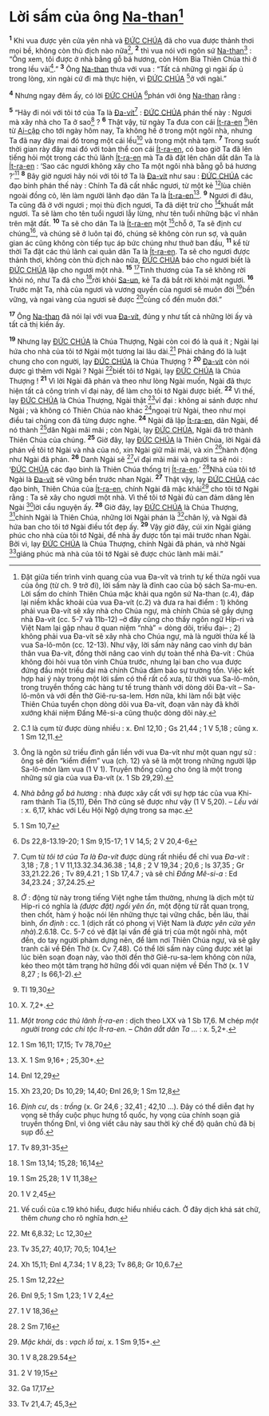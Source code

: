 # Lời sấm của ông [Na-than]()[^1-6f35ab71-b336-48a8-9c4c-e18490c417ce]
<sup><b>1</b></sup> Khi vua được yên cửa yên nhà và [ĐỨC CHÚA]() đã cho vua được thảnh thơi mọi bề, không còn thù địch nào nữa[^2-6f35ab71-b336-48a8-9c4c-e18490c417ce], <sup><b>2</b></sup> thì vua nói với ngôn sứ [Na-than]()[^3-6f35ab71-b336-48a8-9c4c-e18490c417ce] : “Ông xem, tôi được ở nhà bằng gỗ bá hương, còn Hòm Bia Thiên Chúa thì ở trong lều vải[^4-6f35ab71-b336-48a8-9c4c-e18490c417ce].” <sup><b>3</b></sup> Ông [Na-than]() thưa với vua : “Tất cả những gì ngài ấp ủ trong lòng, xin ngài cứ đi mà thực hiện, vì [ĐỨC CHÚA]() [^1@-6f35ab71-b336-48a8-9c4c-e18490c417ce]ở với ngài.”

<sup><b>4</b></sup> Nhưng ngay đêm ấy, có lời [ĐỨC CHÚA]() [^2@-6f35ab71-b336-48a8-9c4c-e18490c417ce]phán với ông [Na-than]() rằng :

<sup><b>5</b></sup> “Hãy đi nói với tôi tớ của Ta là [Đa-vít]()[^5-6f35ab71-b336-48a8-9c4c-e18490c417ce] : [ĐỨC CHÚA]() phán thế này : Ngươi mà xây nhà cho Ta ở sao[^6-6f35ab71-b336-48a8-9c4c-e18490c417ce] ? <sup><b>6</b></sup> Thật vậy, từ ngày Ta đưa con cái [Ít-ra-en]() [^3@-6f35ab71-b336-48a8-9c4c-e18490c417ce]lên từ [Ai-cập]() cho tới ngày hôm nay, Ta không hề ở trong một ngôi nhà, nhưng Ta đã nay đây mai đó trong một cái lều[^7-6f35ab71-b336-48a8-9c4c-e18490c417ce] và trong một nhà tạm. <sup><b>7</b></sup> Trong suốt thời gian rày đây mai đó với toàn thể con cái [Ít-ra-en](), có bao giờ Ta đã lên tiếng hỏi một trong các thủ lãnh [Ít-ra-en]() mà Ta đã đặt lên chăn dắt dân Ta là [Ít-ra-en]() : ‘Sao các ngươi không xây cho Ta một ngôi nhà bằng gỗ bá hương ?’[^8-6f35ab71-b336-48a8-9c4c-e18490c417ce] <sup><b>8</b></sup> Bây giờ ngươi hãy nói với tôi tớ Ta là [Đa-vít]() như sau : [ĐỨC CHÚA]() các đạo binh phán thế này : Chính Ta đã cất nhắc ngươi, từ một kẻ [^4@-6f35ab71-b336-48a8-9c4c-e18490c417ce]lùa chiên ngoài đồng cỏ, lên làm người lãnh đạo dân Ta là [Ít-ra-en]()[^9-6f35ab71-b336-48a8-9c4c-e18490c417ce]. <sup><b>9</b></sup> Ngươi đi đâu, Ta cũng đã ở với ngươi ; mọi thù địch ngươi, Ta đã diệt trừ cho [^5@-6f35ab71-b336-48a8-9c4c-e18490c417ce]khuất mắt ngươi. Ta sẽ làm cho tên tuổi ngươi lẫy lừng, như tên tuổi những bậc vĩ nhân trên mặt đất. <sup><b>10</b></sup> Ta sẽ cho dân Ta là [Ít-ra-en]() một [^6@-6f35ab71-b336-48a8-9c4c-e18490c417ce]chỗ ở, Ta sẽ định cư chúng[^10-6f35ab71-b336-48a8-9c4c-e18490c417ce], và chúng sẽ ở luôn tại đó, chúng sẽ không còn run sợ, và quân gian ác cũng không còn tiếp tục áp bức chúng như thuở ban đầu, <sup><b>11</b></sup> kể từ thời Ta đặt các thủ lãnh cai quản dân Ta là [Ít-ra-en](). Ta sẽ cho ngươi được thảnh thơi, không còn thù địch nào nữa, [ĐỨC CHÚA]() báo cho ngươi biết là [ĐỨC CHÚA]() lập cho ngươi một nhà. <sup><b>15</b></sup> [^11@-6f35ab71-b336-48a8-9c4c-e18490c417ce]Tình thương của Ta sẽ không rời khỏi nó, như Ta đã cho [^12@-6f35ab71-b336-48a8-9c4c-e18490c417ce]rời khỏi [Sa-un](), kẻ Ta đã bắt rời khỏi mặt ngươi. <sup><b>16</b></sup> Trước mặt Ta, nhà của ngươi và vương quyền của ngươi sẽ muôn đời [^13@-6f35ab71-b336-48a8-9c4c-e18490c417ce]bền vững, và ngai vàng của ngươi sẽ được [^14@-6f35ab71-b336-48a8-9c4c-e18490c417ce]củng cố đến muôn đời.”

<sup><b>17</b></sup> Ông [Na-than]() đã nói lại với vua [Đa-vít](), đúng y như tất cả những lời ấy và tất cả thị kiến ấy.

<sup><b>19</b></sup> Nhưng lạy [ĐỨC CHÚA]() là Chúa Thượng, Ngài còn coi đó là quá ít ; Ngài lại hứa cho nhà của tôi tớ Ngài một tương lai lâu dài.[^15-6f35ab71-b336-48a8-9c4c-e18490c417ce] Phải chăng đó là luật chung cho con người, lạy [ĐỨC CHÚA]() là Chúa Thượng ? <sup><b>20</b></sup> [Đa-vít]() còn nói được gì thêm với Ngài ? Ngài [^17@-6f35ab71-b336-48a8-9c4c-e18490c417ce]biết tôi tớ Ngài, lạy [ĐỨC CHÚA]() là Chúa Thượng ! <sup><b>21</b></sup> Vì lời Ngài đã phán và theo như lòng Ngài muốn, Ngài đã thực hiện tất cả công trình vĩ đại này, để làm cho tôi tớ Ngài được biết. <sup><b>22</b></sup> Vì thế, lạy [ĐỨC CHÚA]() là Chúa Thượng, Ngài thật [^18@-6f35ab71-b336-48a8-9c4c-e18490c417ce]vĩ đại : không ai sánh được như Ngài ; và không có Thiên Chúa nào khác [^19@-6f35ab71-b336-48a8-9c4c-e18490c417ce]ngoại trừ Ngài, theo như mọi điều tai chúng con đã từng được nghe. <sup><b>24</b></sup> Ngài đã lập [Ít-ra-en](), dân Ngài, để nó thành [^20@-6f35ab71-b336-48a8-9c4c-e18490c417ce]dân Ngài mãi mãi ; còn Ngài, lạy [ĐỨC CHÚA](), Ngài đã trở thành Thiên Chúa của chúng. <sup><b>25</b></sup> Giờ đây, lạy [ĐỨC CHÚA]() là Thiên Chúa, lời Ngài đã phán về tôi tớ Ngài và nhà của nó, xin Ngài giữ mãi mãi, và xin [^21@-6f35ab71-b336-48a8-9c4c-e18490c417ce]hành động như Ngài đã phán. <sup><b>26</b></sup> Danh Ngài sẽ [^22@-6f35ab71-b336-48a8-9c4c-e18490c417ce]vĩ đại mãi mãi và người ta sẽ nói : ‘[ĐỨC CHÚA]() các đạo binh là Thiên Chúa thống trị [Ít-ra-en]().’ [^23@-6f35ab71-b336-48a8-9c4c-e18490c417ce]Nhà của tôi tớ Ngài là [Đa-vít]() sẽ vững bền trước nhan Ngài. <sup><b>27</b></sup> Thật vậy, lạy [ĐỨC CHÚA]() các đạo binh, Thiên Chúa của [Ít-ra-en](), chính Ngài đã mặc khải[^17-6f35ab71-b336-48a8-9c4c-e18490c417ce] cho tôi tớ Ngài rằng : Ta sẽ xây cho ngươi một nhà. Vì thế tôi tớ Ngài đủ can đảm dâng lên Ngài [^24@-6f35ab71-b336-48a8-9c4c-e18490c417ce]lời cầu nguyện ấy. <sup><b>28</b></sup> Giờ đây, lạy [ĐỨC CHÚA]() là Chúa Thượng, [^25@-6f35ab71-b336-48a8-9c4c-e18490c417ce]chính Ngài là Thiên Chúa, những lời Ngài phán là [^26@-6f35ab71-b336-48a8-9c4c-e18490c417ce]chân lý, và Ngài đã hứa ban cho tôi tớ Ngài điều tốt đẹp ấy. <sup><b>29</b></sup> Vậy giờ đây, cúi xin Ngài giáng phúc cho nhà của tôi tớ Ngài, để nhà ấy được tồn tại mãi trước nhan Ngài. Bởi vì, lạy [ĐỨC CHÚA]() là Chúa Thượng, chính Ngài đã phán, và nhờ Ngài [^27@-6f35ab71-b336-48a8-9c4c-e18490c417ce]giáng phúc mà nhà của tôi tớ Ngài sẽ được chúc lành mãi mãi.”

[^1-6f35ab71-b336-48a8-9c4c-e18490c417ce]: Đặt giữa tiến trình vinh quang của vua Đa-vít và trình tự kế thừa ngôi vua của ông (từ ch. 9 trở đi), lời sấm này là đỉnh cao của bộ sách Sa-mu-en. Lời sấm do chính Thiên Chúa mặc khải qua ngôn sứ Na-than (c.4), đáp lại niềm khắc khoải của vua Đa-vít (c.2) và đưa ra hai điểm : 1) không phải vua Đa-vít sẽ xây nhà cho Chúa ngự, mà chính Chúa sẽ gầy dựng nhà Đa-vít (cc. 5-7 và 11b-12) –ở đây cũng cho thấy ngôn ngữ Híp-ri và Việt Nam lại gặp nhau ở quan niệm “nhà” = dòng dõi, triều đại– ; 2) không phải vua Đa-vít sẽ xây nhà cho Chúa ngự, mà là người thừa kế là vua Sa-lô-môn (cc. 12-13). Như vậy, lời sấm này nâng cao vinh dự bản thân vua Đa-vít, đồng thời nâng cao vinh dự toàn thể nhà Đa-vít : Chúa không đòi hỏi vua tôn vinh Chúa trước, nhưng lại ban cho vua được đứng đầu một triều đại mà chính Chúa đảm bảo sự trường tồn. Việc kết hợp hai ý này trong một lời sấm có thể rất cổ xưa, từ thời vua Sa-lô-môn, trong truyền thống các hàng tư tế trung thành với dòng dõi Đa-vít – Sa-lô-môn và với đền thờ Giê-ru-sa-lem. Hơn nữa, khi làm nổi bật việc Thiên Chúa tuyển chọn dòng dõi vua Đa-vít, đoạn văn này đã khởi xướng khái niệm Đấng Mê-si-a cũng thuộc dòng dõi này.
[^2-6f35ab71-b336-48a8-9c4c-e18490c417ce]: C.1 là cụm từ được dùng nhiều : x. Đnl 12,10 ; Gs 21,44 ; 1 V 5,18 ; cũng x. 1 Sm 12,11.
[^3-6f35ab71-b336-48a8-9c4c-e18490c417ce]: Ông là ngôn sứ triều đình gắn liền với vua Đa-vít như một quan ngự sử : ông sẽ đến “kiểm điểm” vua (ch. 12) và sẽ là một trong những người lập Sa-lô-môn làm vua (1 V 1). Truyền thống cũng cho ông là một trong những sử gia của vua Đa-vít (x. 1 Sb 29,29).
[^4-6f35ab71-b336-48a8-9c4c-e18490c417ce]: *Nhà bằng gỗ bá hương* : nhà được xây cất với sự hợp tác của vua Khi-ram thành Tia (5,11), Đền Thờ cũng sẽ được như vậy (1 V 5,20). – *Lều vải* : x. 6,17, khác với Lều Hội Ngộ dựng trong sa mạc.
[^5-6f35ab71-b336-48a8-9c4c-e18490c417ce]: Cụm từ *tôi tớ của Ta là Đa-vít* được dùng rất nhiều để chỉ vua *Đa-vít* : 3,18 ; 7,8 ; 1 V 11,13.32.34.36.38 ; 14,8 ; 2 V 19,34 ; 20,6 ; Is 37,35 ; Gr 33,21.22.26 ; Tv 89,4.21 ; 1 Sb 17,4.7 ; và sẽ chỉ *Đấng Mê-si-a* : Ed 34,23.24 ; 37,24.25.
[^6-6f35ab71-b336-48a8-9c4c-e18490c417ce]: *Ở* : động từ này trong tiếng Việt nghe tầm thường, nhưng là dịch một từ Híp-ri có nghĩa là *(được đặt) ngồi yên ổn*, một động từ rất quan trọng, then chốt, hàm ý hoặc nói lên những thực tại vững chắc, bền lâu, thái bình, *ổn định* : cc. 1 (dịch rất có phong vị Việt Nam là *được yên cửa yên nhà*).2.6.18. Cc. 5-7 có vẻ đặt lại vấn đề giá trị của một ngôi nhà, một đền, do tay người phàm dựng nên, để làm nơi Thiên Chúa ngự, và sẽ gây tranh cãi về Đền Thờ (x. Cv 7,48). Có thể lời sấm này cũng được xét lại lúc biên soạn đoạn này, vào thời đền thờ Giê-ru-sa-lem không còn nữa, kéo theo một tâm trạng hờ hững đối với quan niệm về Đền Thờ (x. 1 V 8,27 ; Is 66,1-2).
[^7-6f35ab71-b336-48a8-9c4c-e18490c417ce]: X. 7,2+.
[^8-6f35ab71-b336-48a8-9c4c-e18490c417ce]: *Một trong các thủ lãnh Ít-ra-en* : dịch theo LXX và 1 Sb 17,6. M chép *một người trong các chi tộc Ít-ra-en. – Chăn dắt dân Ta ...* : x. 5,2+.
[^9-6f35ab71-b336-48a8-9c4c-e18490c417ce]: X. 1 Sm 9,16+ ; 25,30+.
[^10-6f35ab71-b336-48a8-9c4c-e18490c417ce]: *Định cư*, ds : *trồng* (x. Gr 24,6 ; 32,41 ; 42,10 ...). Đây có thể diễn đạt hy vọng sẽ thấy cuộc phục hưng tổ quốc, hy vọng của chính soạn giả truyền thống Đnl, vì ông viết câu này sau thời kỳ chế độ quân chủ đã bị sụp đổ.
[^15-6f35ab71-b336-48a8-9c4c-e18490c417ce]: Vế cuối của c.19 khó hiểu, được hiểu nhiều cách. Ở đây dịch khá sát chữ, thêm *chung* cho rõ nghĩa hơn.
[^17-6f35ab71-b336-48a8-9c4c-e18490c417ce]: *Mặc khải*, ds : *vạch lỗ tai*, x. 1 Sm 9,15+.
[^1@-6f35ab71-b336-48a8-9c4c-e18490c417ce]: 1 Sm 10,7
[^2@-6f35ab71-b336-48a8-9c4c-e18490c417ce]: Ds 22,8-13.19-20; 1 Sm 9,15-17; 1 V 14,5; 2 V 20,4-6
[^3@-6f35ab71-b336-48a8-9c4c-e18490c417ce]: Tl 19,30
[^4@-6f35ab71-b336-48a8-9c4c-e18490c417ce]: 1 Sm 16,11; 17,15; Tv 78,70
[^5@-6f35ab71-b336-48a8-9c4c-e18490c417ce]: Đnl 12,29
[^6@-6f35ab71-b336-48a8-9c4c-e18490c417ce]: Xh 23,20; Ds 10,29; 14,40; Đnl 26,9; 1 Sm 12,8
[^11@-6f35ab71-b336-48a8-9c4c-e18490c417ce]: Tv 89,31-35
[^12@-6f35ab71-b336-48a8-9c4c-e18490c417ce]: 1 Sm 13,14; 15,28; 16,14
[^13@-6f35ab71-b336-48a8-9c4c-e18490c417ce]: 1 Sm 25,28; 1 V 11,38
[^14@-6f35ab71-b336-48a8-9c4c-e18490c417ce]: 1 V 2,45
[^17@-6f35ab71-b336-48a8-9c4c-e18490c417ce]: Mt 6,8.32; Lc 12,30
[^18@-6f35ab71-b336-48a8-9c4c-e18490c417ce]: Tv 35,27; 40,17; 70,5; 104,1
[^19@-6f35ab71-b336-48a8-9c4c-e18490c417ce]: Xh 15,11; Đnl 4,7.34; 1 V 8,23; Tv 86,8; Gr 10,6.7
[^20@-6f35ab71-b336-48a8-9c4c-e18490c417ce]: 1 Sm 12,22
[^21@-6f35ab71-b336-48a8-9c4c-e18490c417ce]: Đnl 9,5; 1 Sm 1,23; 1 V 2,4
[^22@-6f35ab71-b336-48a8-9c4c-e18490c417ce]: 1 V 18,36
[^23@-6f35ab71-b336-48a8-9c4c-e18490c417ce]: 2 Sm 7,16
[^24@-6f35ab71-b336-48a8-9c4c-e18490c417ce]: 1 V 8,28.29.54
[^25@-6f35ab71-b336-48a8-9c4c-e18490c417ce]: 2 V 19,15
[^26@-6f35ab71-b336-48a8-9c4c-e18490c417ce]: Ga 17,17
[^27@-6f35ab71-b336-48a8-9c4c-e18490c417ce]: Tv 21,4.7; 45,3